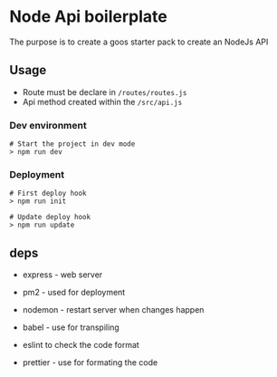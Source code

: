 # Node Api boilerplate

The purpose is to create a goos starter pack to create an NodeJs API

## Usage

* Route must be declare in `/routes/routes.js`
* Api method created within the `/src/api.js`

### Dev environment

```shell
# Start the project in dev mode
> npm run dev
```


### Deployment

```shell
# First deploy hook
> npm run init

# Update deploy hook
> npm run update
```


## deps

* express - web server
* pm2 - used for deployment
* nodemon - restart server when changes happen

* babel - use for transpiling
* eslint to check the code format
* prettier - use for formating the code